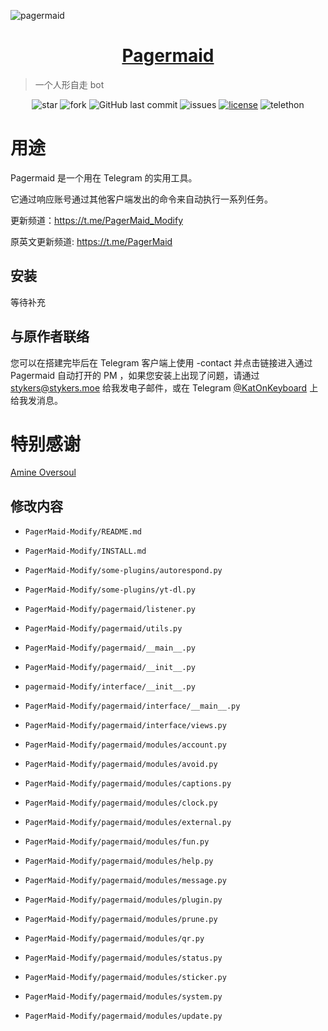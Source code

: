 ![pagermaid](https://tlgur.com/d/8nomNo9G "pagermaid")

<h1 align="center"><a href="https://t.me/PagerMaid_Modify" target="_blank">Pagermaid</a></h1>

> 一个人形自走 bot

<p align="center">
<img alt="star" src="https://img.shields.io/github/stars/xtaodada/PagerMaid-Modify.svg"/>
<img alt="fork" src="https://img.shields.io/github/forks/xtaodada/PagerMaid-Modify.svg"/>
<img alt="GitHub last commit" src="https://img.shields.io/github/last-commit/xtaodada/PagerMaid-Modify.svg?label=commits">
<img alt="issues" src="https://img.shields.io/github/issues/xtaodada/PagerMaid-Modify.svg"/>
<a href="https://github.com/xtaodada/PagerMaid-Modify/blob/master/LICENSE"><img alt="license" src="https://img.shields.io/github/license/xtaodada/PagerMaid-Modify.svg"/></a>
<img alt="telethon" src="https://img.shields.io/badge/telethon-blue.svg"/>
</p>

# 用途

Pagermaid 是一个用在 Telegram 的实用工具。

它通过响应账号通过其他客户端发出的命令来自动执行一系列任务。

更新频道：https://t.me/PagerMaid_Modify

原英文更新频道: https://t.me/PagerMaid

## 安装

等待补充

## 与原作者联络

您可以在搭建完毕后在 Telegram 客户端上使用 -contact <message> 并点击链接进入通过 Pagermaid 自动打开的 PM ，如果您安装上出现了问题，请通过 [stykers@stykers.moe](mailto:stykers@stykers.moe) 给我发电子邮件，或在 Telegram [@KatOnKeyboard](https://t.me/KatOnKeyboard) 上给我发消息。

# 特别感谢

[Amine Oversoul](https://bitbucket.org/oversoul/pagermaid-ui)

## 修改内容

- `PagerMaid-Modify/README.md`

- `PagerMaid-Modify/INSTALL.md`

- `PagerMaid-Modify/some-plugins/autorespond.py`

- `PagerMaid-Modify/some-plugins/yt-dl.py`

- `PagerMaid-Modify/pagermaid/listener.py`

- `PagerMaid-Modify/pagermaid/utils.py`

- `PagerMaid-Modify/pagermaid/__main__.py`

- `PagerMaid-Modify/pagermaid/__init__.py`

- `pagermaid-Modify/interface/__init__.py`

- `PagerMaid-Modify/pagermaid/interface/__main__.py`

- `PagerMaid-Modify/pagermaid/interface/views.py`

- `PagerMaid-Modify/pagermaid/modules/account.py`

- `PagerMaid-Modify/pagermaid/modules/avoid.py`

- `PagerMaid-Modify/pagermaid/modules/captions.py`

- `PagerMaid-Modify/pagermaid/modules/clock.py`

- `PagerMaid-Modify/pagermaid/modules/external.py`

- `PagerMaid-Modify/pagermaid/modules/fun.py`

- `PagerMaid-Modify/pagermaid/modules/help.py`

- `PagerMaid-Modify/pagermaid/modules/message.py`

- `PagerMaid-Modify/pagermaid/modules/plugin.py`

- `PagerMaid-Modify/pagermaid/modules/prune.py`

- `PagerMaid-Modify/pagermaid/modules/qr.py`

- `PagerMaid-Modify/pagermaid/modules/status.py`

- `PagerMaid-Modify/pagermaid/modules/sticker.py`

- `PagerMaid-Modify/pagermaid/modules/system.py`

- `PagerMaid-Modify/pagermaid/modules/update.py`

